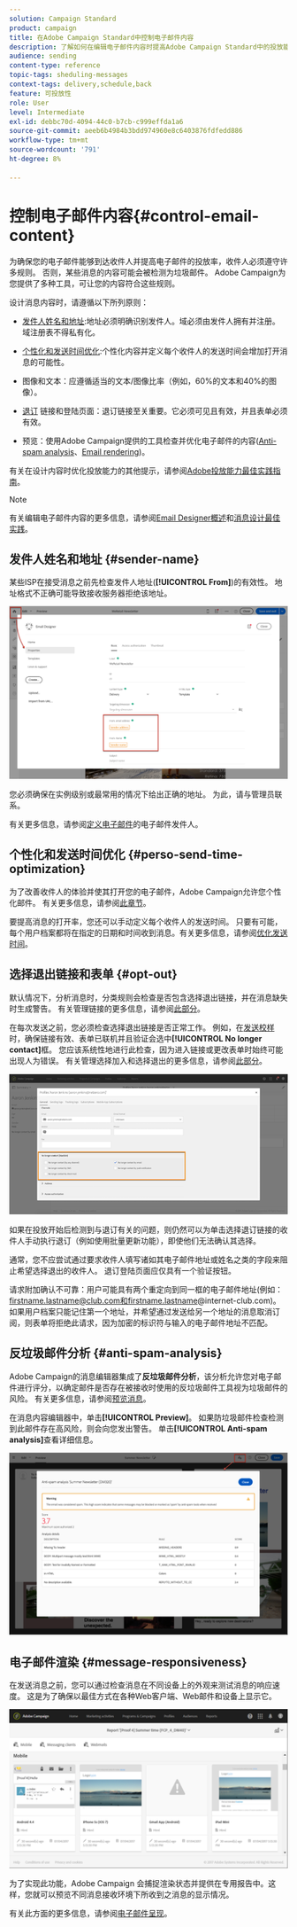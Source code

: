 ```yaml
---
solution: Campaign Standard
product: campaign
title: 在Adobe Campaign Standard中控制电子邮件内容
description: 了解如何在编辑电子邮件内容时提高Adobe Campaign Standard中的投放能力。
audience: sending
content-type: reference
topic-tags: sheduling-messages
context-tags: delivery,schedule,back
feature: 可投放性
role: User
level: Intermediate
exl-id: debbc70d-4094-44c0-b7cb-c999effda1a6
source-git-commit: aeeb6b4984b3bdd974960e8c6403876fdfedd886
workflow-type: tm+mt
source-wordcount: '791'
ht-degree: 8%

---
```


# 控制电子邮件内容{#control-email-content}

<!--TO KEEP because specific to Campaign-->

为确保您的电子邮件能够到达收件人并提高电子邮件的投放率，收件人必须遵守许多规则。 否则，某些消息的内容可能会被检测为垃圾邮件。 Adobe Campaign为您提供了多种工具，可让您的内容符合这些规则。

设计消息内容时，请遵循以下所列原则：

* [发件人姓名和地址](#sender-name):地址必须明确识别发件人。域必须由发件人拥有并注册。 域注册表不得私有化。

   <!--**Subject**: Avoid excessive capitalization and punctuation, and words that are frequently used by spammers ("Win", "Free", etc.).-->
* [个性化和发送时间优化](#perso-send-time-optimization):个性化内容并定义每个收件人的发送时间会增加打开消息的可能性。
* 图像和文本：应遵循适当的文本/图像比率（例如，60%的文本和40%的图像）。
* [退订](#opt-out) 链接和登陆页面：退订链接至关重要。它必须可见且有效，并且表单必须有效。
* 预览：使用Adobe Campaign提供的工具检查并优化电子邮件的内容([Anti-spam analysis](#anti-spam-analysis)、[Email rendering](#message-responsiveness))。

有关在设计内容时优化投放能力的其他提示，请参阅[Adobe投放能力最佳实践指南](https://experienceleague.adobe.com/docs/deliverability-learn/deliverability-best-practice-guide/content-best-practices-for-optimal-delivery.html)。

>[!NOTE]
>
>有关编辑电子邮件内容的更多信息，请参阅[Email Designer概述](../../designing/using/designing-content-in-adobe-campaign.md)和[消息设计最佳实践](../../designing/using/designing-content-in-adobe-campaign.md#content-design-best-practices)。

## 发件人姓名和地址 {#sender-name}

某些ISP在接受消息之前先检查发件人地址(**[!UICONTROL From]**)的有效性。 地址格式不正确可能导致接收服务器拒绝该地址。

![](assets/delivery_content_edition16.png)

您必须确保在实例级别或最常用的情况下给出正确的地址。 为此，请与管理员联系。

有关更多信息，请参阅[定义电子邮件](../../designing/using/subject-line.md#email-sender)的电子邮件发件人。

## 个性化和发送时间优化 {#perso-send-time-optimization}

为了改善收件人的体验并使其打开您的电子邮件，Adobe Campaign允许您个性化邮件。 有关更多信息，请参阅[此章节](../../designing/using/personalization.md)。

要提高消息的打开率，您还可以手动定义每个收件人的发送时间。 只要有可能，每个用户档案都将在指定的日期和时间收到消息。有关更多信息，请参阅[优化发送时间](../../sending/using/optimizing-the-sending-time.md)。

## 选择退出链接和表单 {#opt-out}

默认情况下，分析消息时，分类规则会检查是否包含选择退出链接，并在消息缺失时生成警告。 有关管理链接的更多信息，请参阅[此部分](../../designing/using/links.md)。

在每次发送之前，您必须检查选择退出链接是否正常工作。 例如，在[发送校样](../../sending/using/sending-proofs.md)时，确保链接有效、表单已联机并且验证会选中&#x200B;**[!UICONTROL No longer contact]**&#x200B;框。 您应该系统性地进行此检查，因为进入链接或更改表单时始终可能出现人为错误。 有关管理选择加入和选择退出的更多信息，请参阅[此部分](../../audiences/using/managing-opt-in-and-opt-out-in-campaign.md)。

![](assets/optin_landingpage_3.png)

如果在投放开始后检测到与退订有关的问题，则仍然可以为单击选择退订链接的收件人手动执行退订（例如使用批量更新功能），即使他们无法确认其选择。

通常，您不应尝试通过要求收件人填写诸如其电子邮件地址或姓名之类的字段来阻止希望选择退出的收件人。 退订登陆页面应仅具有一个验证按钮。

请求附加确认不可靠：用户可能具有两个重定向到同一框的电子邮件地址(例如：firstname.lastname@club.com和firstname.lastname@internet-club.com)。 如果用户档案只能记住第一个地址，并希望通过发送给另一个地址的消息取消订阅，则表单将拒绝此请求，因为加密的标识符与输入的电子邮件地址不匹配。

## 反垃圾邮件分析 {#anti-spam-analysis}

Adobe Campaign的消息编辑器集成了&#x200B;**反垃圾邮件分析**，该分析允许您对电子邮件进行评分，以确定邮件是否存在被接收时使用的反垃圾邮件工具视为垃圾邮件的风险。 有关更多信息，请参阅[预览消息](../../sending/using/previewing-messages.md)。

在消息内容编辑器中，单击&#x200B;**[!UICONTROL Preview]**。 如果防垃圾邮件检查检测到此邮件存在高风险，则会向您发出警告。 单击&#x200B;**[!UICONTROL Anti-spam analysis]**&#x200B;查看详细信息。

![](assets/sending_anti-spam_analysis.png)

## 电子邮件渲染 {#message-responsiveness}

在发送消息之前，您可以通过检查消息在不同设备上的外观来测试消息的响应速度。 这是为了确保以最佳方式在各种Web客户端、Web邮件和设备上显示它。

![](assets/inbox_rendering_report_3.png)

为了实现此功能，Adobe Campaign 会捕捉渲染状态并提供在专用报告中。这样，您就可以预览不同消息接收环境下所收到之消息的显示情况。

有关此方面的更多信息，请参阅[电子邮件呈现](../../sending/using/email-rendering.md)。
